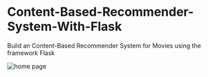 # Content-Based-Recommender-System-With-Flask
Build an Content-Based Recommender System for Movies using the framework Flask

![home page](https://github.com/ysfesr/Content-Based-Recommender-System-With-Flask/Home.png)

